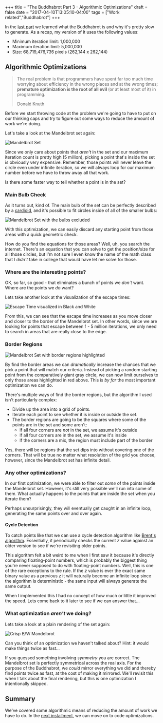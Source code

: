 +++
title = "The Buddhabrot Part 3 - Algorithmic Optimizations"
draft = false
date = "2017-04-10T13:05:10-04:00"
tags = ["Work related","Buddhabrot"]
+++

In the [last part](/post/the-buddhabrot-part-2) we learned what the Buddhabrot is and why it's pretty slow to generate.  As a recap, my version of it uses the following values:

* Minimum iteration limit: 1,000,000
* Maximum iteration limit: 5,000,000
* Size: 68,719,476,736 pixels (262,144 x 262,144)

## Algorithmic Optimizations

> The real problem is that programmers have spent far too much time worrying about efficiency in the wrong places and at the wrong times; **premature optimization is the root of all evil** (or at least most of it) in programming.
> 
> Donald Knuth

Before we start throwing code at the problem we're going to have to put on our thinking caps and try to figure out some ways to reduce the amount of work we're doing.

Let's take a look at the Mandelbrot set again:

![Mandelbrot Set](/buddhabrot/complex_plane_mandelbrot.png)

Since we only care about points that _aren't_ in the set and our maximum iteration count is pretty high (5 million), picking a point that's inside the set is obviously very expensive.  Remember, those points will never leave the circle even under infinite iteration, so we will always loop for our maximum number before we have to throw away all that work.

Is there some faster way to tell whether a point is in the set?

### Main Bulb Check

As it turns out, kind of.  The main bulb of the set can be perfectly described by a [cardioid](https://en.wikipedia.org/wiki/Cardioid), and it's possible to fit circles inside of all of the smaller bulbs:

![Mandelbrot Set with the bulbs excluded](/buddhabrot/mandelbrot_bulbs_excluded.png)

With this optimization, we can easily discard any starting point from those areas with a quick geometric check.

How do you find the equations for those areas?  Well, uh, you search the internet.  There's an equation that you can solve to get the position/size for all those circles, but I'm not sure I even know the name of the math class that I _didn't_ take in college that would have let me solve for those.

### Where are the interesting points?

OK, so far, so good - that eliminates a bunch of points we _don't_ want.  Where are the points we _do_ want?

Lets take another look at the visualization of the escape times:

![Escape Time visualized in Black and White](/buddhabrot/escape_time_bw.png)

From this, we can see that the escape time increases as you move closer and closer to the border of the Mandelbrot set.  In other words, since we are looking for points that escape between 1 - 5 million iterations, we only need to search in areas that are really close to the edge.

### Border Regions

![Mandelbrot Set with border regions highlighted](/buddhabrot/mandelbrot_edge_areas.png)

By find the border areas we can _dramatically_ increase the chances that we pick a point that will match our criteria.  Instead of picking a random starting point from the comparatively giant gray circle, we can now limit ourselves to only those areas highlighted in red above.  This is _by far_ the most important optimization we can do.

There's multiple ways of find the border regions, but the algorithm I used isn't particularly complex:

* Divide up the area into a grid of points.
* Iterate each point to see whether it is inside or outside the set.
* The border regions are going to be the squares where some of the points are in the set and some aren't:
    * If all four corners are _not_ in the set, we assume it's outside
    * If all four corners are in the set, we assume it's inside
    * If the corners are a mix, the region must include part of the border

Yes, there will be regions that the set dips into without covering one of the corners.  That will be true no matter what resolution of the grid you choose, however, since the Mandelbrot set has infinite detail.

### Any other optimizations?

In our first optimization, we were able to filter out _some_ of the points inside the Mandelbrot set.  However, it's still very possible we'll run into some of them.  What actually happens to the points that are inside the set when you iterate them?

Perhaps unsurprisingly, they will eventually get caught in an infinite loop, generating the same points over and over again.

#### Cycle Detection

To catch points like that we can use a cycle detection algorithm like [Brent's algorithm](https://en.wikipedia.org/wiki/Cycle_detection#Brent.27s_algorithm).  Essentially, it periodically checks the current _z_ value against an older version to see if we're revisiting older points.

This algorithm felt a bit weird to me when I first saw it because it's directly comparing floating-point numbers, which is probably the biggest thing you're never supposed to do with floating-point numbers.  Well, this is one of the rare exceptions to the rule.  If the _z_ value is ever the exact same binary value as a previous _z_ it will naturally become an infinite loop since the algorithm is deterministic - the same input will always generate the same output.

When I implemented this I had no concept of how much or little it improved the speed.  Lets come back to it later to see if we can answer that...

### What optimization _aren't_ we doing?

Lets take a look at a plain rendering of the set again:

![Crisp B/W Mandelbrot](/buddhabrot/crisp_mandelbrot.png)

Can you think of an optimization we haven't talked about?  Hint: it would make things twice as fast...

If you guessed something involving _symmetry_ you are correct.  The Mandelbrot set is perfectly symmetrical across the real axis.  For the purpose of the Buddhabrot, we _could_ mirror everything we did and thereby find points twice as fast, at the cost of making it mirrored.  We'll revisit this when I talk about the final rendering, but this is one optimization I intentionally skipped.

## Summary

We've covered some algorithmic means of reducing the amount of work we have to do.  In the [next installment](/post/the-buddhabrot-part-4), we can move on to code optimizations.